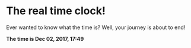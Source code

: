 # The real time clock!

Ever wanted to know what the time is? Well, your journey is about to end!

**The time is Dec 02, 2017, 17:49**